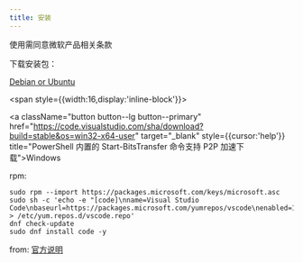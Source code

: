 ```yaml
---
title: 安装
---
```


使用需同意微软产品相关条款

下载安装包：

<p>

<a className="button button--lg button--primary" href="https://code.visualstudio.com/sha/download?build=stable&os=linux-deb-x64" target="_blank">Debian or Ubuntu</a>

<span style={{width:16,display:'inline-block'}}> </span>

<a className="button button--lg button--primary" href="https://code.visualstudio.com/sha/download?build=stable&os=win32-x64-user" target="_blank" style={{cursor:'help'}} title="PowerShell 内置的 Start-BitsTransfer 命令支持 P2P 加速下载">Windows</a>

</p>

rpm:

```shell
sudo rpm --import https://packages.microsoft.com/keys/microsoft.asc
sudo sh -c 'echo -e "[code]\nname=Visual Studio Code\nbaseurl=https://packages.microsoft.com/yumrepos/vscode\nenabled=1\ngpgcheck=1\ngpgkey=https://packages.microsoft.com/keys/microsoft.asc" > /etc/yum.repos.d/vscode.repo'
dnf check-update
sudo dnf install code -y
```

from: [官方说明](https://code.visualstudio.com/docs/setup/linux#_rhel-fedora-and-centos-based-distributions)
